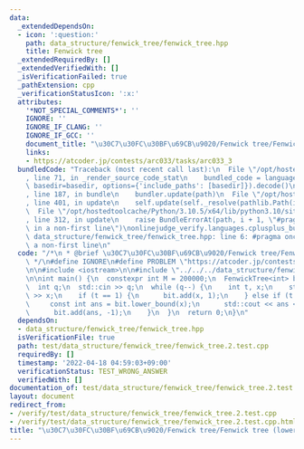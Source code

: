```yaml
---
data:
  _extendedDependsOn:
  - icon: ':question:'
    path: data_structure/fenwick_tree/fenwick_tree.hpp
    title: Fenwick tree
  _extendedRequiredBy: []
  _extendedVerifiedWith: []
  _isVerificationFailed: true
  _pathExtension: cpp
  _verificationStatusIcon: ':x:'
  attributes:
    '*NOT_SPECIAL_COMMENTS*': ''
    IGNORE: ''
    IGNORE_IF_CLANG: ''
    IGNORE_IF_GCC: ''
    document_title: "\u30C7\u30FC\u30BF\u69CB\u9020/Fenwick tree/Fenwick tree (lower_bound(val))"
    links:
    - https://atcoder.jp/contests/arc033/tasks/arc033_3
  bundledCode: "Traceback (most recent call last):\n  File \"/opt/hostedtoolcache/Python/3.10.5/x64/lib/python3.10/site-packages/onlinejudge_verify/documentation/build.py\"\
    , line 71, in _render_source_code_stat\n    bundled_code = language.bundle(stat.path,\
    \ basedir=basedir, options={'include_paths': [basedir]}).decode()\n  File \"/opt/hostedtoolcache/Python/3.10.5/x64/lib/python3.10/site-packages/onlinejudge_verify/languages/cplusplus.py\"\
    , line 187, in bundle\n    bundler.update(path)\n  File \"/opt/hostedtoolcache/Python/3.10.5/x64/lib/python3.10/site-packages/onlinejudge_verify/languages/cplusplus_bundle.py\"\
    , line 401, in update\n    self.update(self._resolve(pathlib.Path(included), included_from=path))\n\
    \  File \"/opt/hostedtoolcache/Python/3.10.5/x64/lib/python3.10/site-packages/onlinejudge_verify/languages/cplusplus_bundle.py\"\
    , line 312, in update\n    raise BundleErrorAt(path, i + 1, \"#pragma once found\
    \ in a non-first line\")\nonlinejudge_verify.languages.cplusplus_bundle.BundleErrorAt:\
    \ data_structure/fenwick_tree/fenwick_tree.hpp: line 6: #pragma once found in\
    \ a non-first line\n"
  code: "/*\n * @brief \u30C7\u30FC\u30BF\u69CB\u9020/Fenwick tree/Fenwick tree (lower_bound(val))\n\
    \ */\n#define IGNORE\n#define PROBLEM \"https://atcoder.jp/contests/arc033/tasks/arc033_3\"\
    \n\n#include <iostream>\n\n#include \"../../../data_structure/fenwick_tree/fenwick_tree.hpp\"\
    \n\nint main() {\n  constexpr int M = 200000;\n  FenwickTree<int> bit(M + 1);\n\
    \  int q;\n  std::cin >> q;\n  while (q--) {\n    int t, x;\n    std::cin >> t\
    \ >> x;\n    if (t == 1) {\n      bit.add(x, 1);\n    } else if (t == 2) {\n \
    \     const int ans = bit.lower_bound(x);\n      std::cout << ans << '\\n';\n\
    \      bit.add(ans, -1);\n    }\n  }\n  return 0;\n}\n"
  dependsOn:
  - data_structure/fenwick_tree/fenwick_tree.hpp
  isVerificationFile: true
  path: test/data_structure/fenwick_tree/fenwick_tree.2.test.cpp
  requiredBy: []
  timestamp: '2022-04-18 04:59:03+09:00'
  verificationStatus: TEST_WRONG_ANSWER
  verifiedWith: []
documentation_of: test/data_structure/fenwick_tree/fenwick_tree.2.test.cpp
layout: document
redirect_from:
- /verify/test/data_structure/fenwick_tree/fenwick_tree.2.test.cpp
- /verify/test/data_structure/fenwick_tree/fenwick_tree.2.test.cpp.html
title: "\u30C7\u30FC\u30BF\u69CB\u9020/Fenwick tree/Fenwick tree (lower_bound(val))"
---
```


